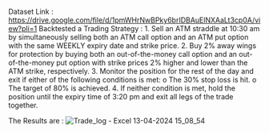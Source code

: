 Dataset Link : https://drive.google.com/file/d/1pmWHrNwBPky6brIDBAuElNXAaLt3cp0A/view?pli=1
Backtested a Trading Strategy :
      1.	Sell an ATM straddle at 10:30 am by simultaneously selling both an ATM call option and an ATM put option with the same WEEKLY expiry date and strike price.
      2.	Buy 2% away wings for protection by buying both an out-of-the-money call option and an out-of-the-money put option with strike prices 2% higher and lower than the ATM strike, respectively.
      3.  Monitor the position for the rest of the day and exit if either of the following conditions is met:
          o	The 30% stop loss is hit.
          o	The target of 80% is achieved.
      4.  If neither condition is met, hold the position until the expiry time of 3:20 pm and exit all legs of the trade together.

The Results are : 
![Trade_log - Excel 13-04-2024 15_08_54](https://github.com/mehtakuldeep/Algorithmic-Trading/assets/112538022/ac5fb041-7fef-4cab-b2fd-3f8ab5788b8e)


